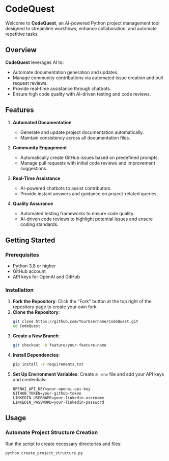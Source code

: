# CodeQuest

Welcome to **CodeQuest**, an AI-powered Python project management tool designed to streamline workflows, enhance collaboration, and automate repetitive tasks.

## Overview

**CodeQuest** leverages AI to:
- Automate documentation generation and updates.
- Manage community contributions via automated issue creation and pull request reviews.
- Provide real-time assistance through chatbots.
- Ensure high code quality with AI-driven testing and code reviews.

## Features

1. **Automated Documentation**
   - Generate and update project documentation automatically.
   - Maintain consistency across all documentation files.

2. **Community Engagement**
   - Automatically create GitHub issues based on predefined prompts.
   - Manage pull requests with initial code reviews and improvement suggestions.

3. **Real-Time Assistance**
   - AI-powered chatbots to assist contributors.
   - Provide instant answers and guidance on project-related queries.

4. **Quality Assurance**
   - Automated testing frameworks to ensure code quality.
   - AI-driven code reviews to highlight potential issues and ensure coding standards.

## Getting Started

### Prerequisites

- Python 3.8 or higher
- GitHub account
- API keys for OpenAI and GitHub

### Installation

1. **Fork the Repository**: Click the "Fork" button at the top right of the repository page to create your own fork.
2. **Clone the Repository**: 
    ```bash
    git clone https://github.com/YourUsername/CodeQuest.git
    cd CodeQuest
    ```
3. **Create a New Branch**:
    ```bash
    git checkout -b feature/your-feature-name
    ```
4. **Install Dependencies**:
    ```bash
    pip install -r requirements.txt
    ```
5. **Set Up Environment Variables**: Create a `.env` file and add your API keys and credentials:
    ```env
    OPENAI_API_KEY=your-openai-api-key
    GITHUB_TOKEN=your-github-token
    LINKEDIN_USERNAME=your-linkedin-username
    LINKEDIN_PASSWORD=your-linkedin-password
    ```

## Usage

### Automate Project Structure Creation

Run the script to create necessary directories and files:
```bash
python create_project_structure.py
